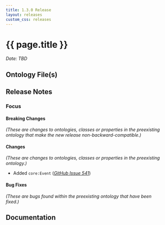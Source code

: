 ```yaml
---
title: 1.3.0 Release
layout: releases
custom_css: releases
---
```


# {{ page.title }}

*Date: TBD*


## Ontology File(s)


## Release Notes


### Focus


#### Breaking Changes

*(These are changes to ontologies, classes or properties in the preexisting ontology that make the new release non-backward-compatible.)*


#### Changes

*(These are changes to ontologies, classes or properties in the preexisting ontology.)*

* Added `core:Event` ([*GitHub Issue 541*](https://github.com/ucoProject/UCO/issues/541))


#### Bug Fixes

*(These are bugs found within the preexisting ontology that have been fixed.)*


## Documentation
